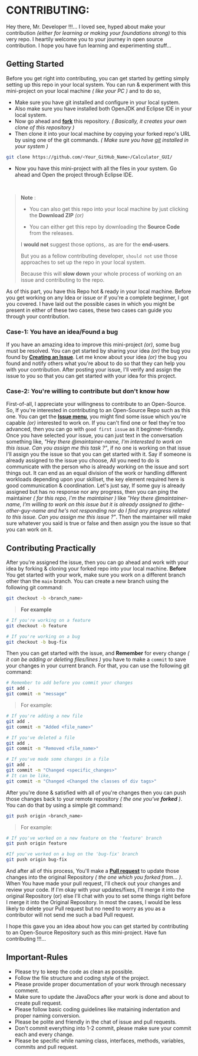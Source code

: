 # CONTRIBUTING:

Hey there, Mr. Developer !!!... I loved see, hyped about make your contribution _(either for learning or making your foundations strong)_ to this very repo. I heartily welcome you to your journey in open source contribution. I hope you have fun learning and experimenting stuff...

## Getting Started

Before you get right into contributing, you can get started by getting simply setting up this repo in your local system. You can run & experiment with this mini-project on your local machine _( like your PC )_ and to do so,

- Make sure you have git installed and configure in your local system.
- Also make sure you have installed both OpenJDK and Eclipse IDE in your local system.
- Now go ahead and [**fork**](https://github.com/iamwatchdogs/Calculator_GUI/fork "Let's fork this repo") this repository. _( Basically, it creates your own clone of this repository )_
- Then clone it into your local machine by copying your forked repo's URL by using one of the git commands. _( Make sure you have [git](https://git-scm.com/ "Let's Download & install git") installed in your system )_

```bash
git clone https://github.com/<Your_GitHub_Name>/Calculator_GUI/
```

- Now you have this mini-project with all the files in your system. Go ahead and Open the project through Eclipse IDE.

<br>

> **Note** :
>
> - You can also get this repo into your local machine by just clicking the **Download ZIP** _(or)_
>
> - You can either get this repo by downloading the **Source Code** from the releases.
>
> I **would not** suggest those options,. as are for the **end-users**.
>
> But you as a fellow contributing developer, `should not` use those approaches to set up the repo in your local system.
>
> Because this will **slow down** your whole process of working on an issue and contributing to the repo.

As of this part, you have this Repo hot & ready in your local machine. Before you get working on any Idea or issue or if you're a complete beginner, I got you covered. I have laid out the possible cases in which you might be present in either of these two cases, these two cases can guide you through your contribution.

### Case-1: You have an idea/Found a bug

If you have an amazing idea to improve this mini-project _(or)_, some bug must be resolved. You can get started by sharing your idea _(or)_ the bug you found by [**Creating an Issue**](https://github.com/iamwatchdogs/Calculator_GUI/issues/new "Let's create an issue"). Let me know about your idea _(or)_ the bug you found and notify others what you're about to do so that they can help you with your contribution. After posting your issue, I'll verify and assign the issue to you so that you can get started with your idea for this project.

### Case-2: You're willing to contribute but don't know how

First-of-all, I appreciate your willingness to contribute to an Open-Source. So, If you're interested in contributing to an Open-Source Repo such as this one. You can get the [**Issue menu**](https://github.com/iamwatchdogs/Calculator_GUI/issues "Let's go to issue menu"), you might find some issue which you're capable _(or)_ interested to work on. If you can't find one or feel they're too advanced, then you can go with `good first issue` as it beginner-friendly. Once you have selected your issue, you can just text in the conversation something like, _"Hey there @maintainer-name, I'm interested to work on this issue. Can you assign me this task ?"_, if no one is working on that issue I'll assign you the issue so that you can get started with it. Say if someone is already assigned to the issue you choose, All you need to do is communicate with the person who is already working on the issue and sort things out. It can end as an equal division of the work or handling different workloads depending upon your skillset, the key element required here is good communication & coordination. Let's just say, If some guy is already assigned but has no response nor any progress, then you can ping the maintainer _( for this repo, I'm the maintainer )_ like _"Hey there @maintainer-name, I'm willing to work on this issue but it is already assigned to @the-other-guy-name and he's not responding nor do I find any progress related to this issue. Can you assign me this issue ?"_. Then the maintainer will make sure whatever you said is true or false and then assign you the issue so that you can work on it.

## Contributing Practically

After you're assigned the issue, then you can go ahead and work with your idea by forking & cloning your forked repo into your local machine. **Before** You get started with your work, make sure you work on a different branch other than the `main` branch. You can create a new branch using the following git command:

```bash
git checkout -b <branch_name>
```

> **For example**

```bash
# If you're working on a feature
git checkout -b feature

# If you're working on a bug
git checkout -b bug-fix
```

Then you can get started with the issue, and **Remember** for every change _( it can be adding or deleting files/lines )_ you have to make a `commit` to save your changes in your current branch. For that, you can use the following git command:

```bash
# Remember to add before you commit your changes
git add .
git commit -m "message"
```

> For example:

```bash
# If you're adding a new file
git add .
git commit -m "Added <file_name>"

# If you've deleted a file
git add .
git commit -m "Removed <file_name>"

# If you've made some changes in a file
git add .
git commit -m "Changed <specific_changes>"
# It can be like,
git commit -m "Changed <Changed the classes of div tags>"
```

After you're done & satisfied with all of you're changes then you can push those changes back to your remote repository _( the one you've **forked** )_. You can do that by using a simple git command:

```bash
git push origin <branch_name>
```

> For example:

```bash
# If you've worked on a new feature on the 'feature' branch
git push origin feature

#If you've worked on a bug on the 'bug-fix' branch
git push origin bug-fix
```

And after all of this process, You'll make a [**Pull request**](https://github.com/iamwatchdogs/Calculator_GUI/compare "Let's make a PR") to update those changes into the original Repository _( the one which you forked from... )_. When You have made your pull request, I'll check out your changes and review your code. If I'm okay with your updates/fixes, I'll merge it into the original Repository (or) else I'll chat with you to set some things right before I merge it into the Original Repository. In most the cases, I would be less likely to delete your Pull request but no need to worry as you as a contributor will not send me such a bad Pull request.

I hope this gave you an idea about how you can get started by contributing to an Open-Source Repository such as this mini-project. Have fun contributing !!!...

## Important-Rules

- Please try to keep the code as clean as possible.
- Follow the file structure and coding style of the project.
- Please provide proper documentation of your work through necessary comment.
- Make sure to update the JavaDocs after your work is done and about to create pull request.
- Please follow basic coding guidelines like mataining indentation and proper naming conversion.
- Please be polite and friendly in the chat of issue and pull requests.
- Don't commit everything into 1-2 commit, please make sure your commit each and every change.
- Please be specific while naming class, interfaces, methods, variables, commits and pull request.
